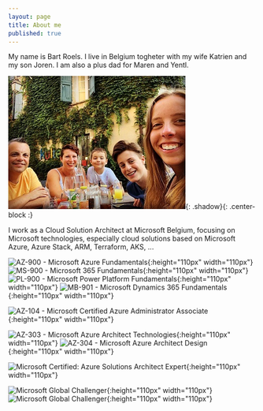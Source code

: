 ```yaml
---
layout: page
title: About me
published: true
---
```


My name is Bart Roels.
I live in Belgium togheter with my wife Katrien and my son Joren. I am also a plus dad for Maren and Yentl.

![Image of my family](img/myfamily.jpg){: .shadow}{: .center-block :}


I work as a Cloud Solution Architect at Microsoft Belgium, focusing on Microsoft technologies, especially cloud solutions based on Microsoft Azure, Azure Stack, ARM, Terraform, AKS, ...

![AZ-900 - Microsoft Azure Fundamentals]({{site.baseurl}}/img/Microsoft-Azure-Fundamentals.png "AZ-900 - Microsoft Azure Fundamentals"){:height="110px" width="110px"}
![MS-900 - Microsoft 365 Fundamentals]({{site.baseurl}}/img/Microsoft-365-Fundamentals.png "MS-900 - Microsoft 365 Fundamentals"){:height="110px" width="110px"}
![PL-900 - Microsoft Power Platform Fundamentals]({{site.baseurl}}/img/Microsoft-Power-Platform-Fundamentals.png "PL-900 - Microsoft Power Platform Fundamentals"){:height="110px" width="110px"}
![MB-901 - Microsoft Dynamics 365 Fundamentals]({{site.baseurl}}/img/Microsoft-Dynamics-365-Fundamentals.png  "MB-901 - Microsoft Dynamics 365 Fundamentals"){:height="110px" width="110px"}

![AZ-104 - Microsoft Certified Azure Administrator Associate]({{site.baseurl}}/img/microsoft-certified-azure-administrator-associate-az-104.png "AZ-104 - Microsoft Certified Azure Administrator Associate"){:height="110px" width="110px"}

![AZ-303 - Microsoft Azure Architect Technologies]({{site.baseurl}}/img/EXAM-Expert-AZ-303-600x600.png "AZ-303 - Microsoft Azure Architect Technologies"){:height="110px" width="110px"}
![AZ-304 - Microsoft Azure Architect Design]({{site.baseurl}}/img/EXAM-Expert-AZ-304-600x600.png "AZ-304 - Microsoft Azure Architect Design"){:height="110px" width="110px"}

![Microsoft Certified: Azure Solutions Architect Expert]({{site.baseurl}}/img/azure-solutions-architect-expert-600x600.png "Microsoft Certified: Azure Solutions Architect Expert"){:height="110px" width="110px"}

![Microsoft Global Challenger]({{site.baseurl}}/img/Microsoft-Global-Challenger.png "Microsoft Global Challenger"){:height="110px" width="110px"}
![Microsoft Global Challenger]({{site.baseurl}}/img/openhack-containers.png "Microsoft OpenHack Containers"){:height="110px" width="110px"}

